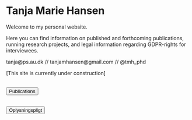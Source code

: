 # Tanja Marie Hansen

<p>Welcome to my personal website.</p>
<p>Here you can find information on published and forthcoming publications, running research projects, and legal information regarding GDPR-rights for interviewees.</p>

<p>tanja@ps.au.dk // tanjamhansen@gmail.com // @tmh_phd</p>

[This site is currently under construction]<br>
</br>


<form method="GET" action="TanjaMHansen.github.io/about">
    <button type="submit">Publications</button>
</form> &nbsp;&nbsp;&nbsp;&nbsp;&nbsp;&nbsp;&nbsp;&nbsp;&nbsp;&nbsp;

<form method="GET" action="TanjaMHansen.github.io/oplysningspligt">
    <button type="submit">Oplysningspligt</button>
</form> 
